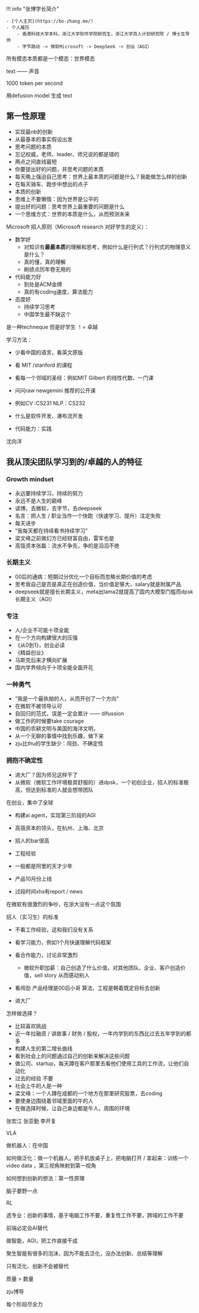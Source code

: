 !!! info "张博学长简介"

    - [个人主页](https://bo-zhang.me/)
    - 个人履历
        - 香港科技大学本科，浙江大学软件学院研究生，浙江大学百人计划研究院 / 博士生导师
        - 字节跳动 -> 微软Microsoft -> DeepSeek -> 创业（AGI）

所有模态本质都是一个模态：世界模态

text —— 声音

1000 token per second

用defusion model 生成 text

## 第一性原理

- 实现最nb的创新
- 从最基本的事实假设出发
- 思考问题的本质
- 忘记权威，老师、leader、师兄说的都是错的
- 两点之间直线最短
- 你要提出好的问题，并思考问题的本质
- 每天晚上强迫自己思考：世界上最本质的问题是什么？我能做怎么样的创新
- 在每天骑车、跑步中想出的点子
- 本质的创新
- 思维上不要懒惰：因为世界是公平的
- 提出好的问题：思考世界上最重要的问题是什么
- 一个思维方式：世界的本质是什么，从而预测未来

Microsoft 招人原则（Microsoft research 对好学生的定义）：

- 数学好
    - 对知识有**最最本质**的理解和思考，例如什么是行列式？行列式的物理意义是什么？
    - 真的懂，真的理解
    - 刷绩点历年卷无用的
- 代码能力好
    - 到处是ACM金牌
    - 真的有coding速度，算法能力
- 态度好
    - 持续学习思考
    - 中国学生最不缺这个

是一种techneque
但是好学生 ！= 卓越

学习方法：

- 少看中国的语言，看英文原版
- 看 MIT /stanford 的课程
- 看每一个邻域的圣经：例如MIT Gilbert 的线性代数、一门课
- 问问raw newgemini 推荐的公开课
- 例如CV :CS231  NLP：CS232
- 什么是软件开发、瀑布流开发

- 代码能力：实践

沈向洋

## 我从顶尖团队学习到的/卓越的人的特征

### Growth mindset

- 永远要持续学习，持续的努力
- 永远不是人生的巅峰
- 读博，去微软，去字节，去deepseek
- 名言：把人生 / 职业当作一个快跑（快速学习、提升）注定失败
- 每天进步
- “我每天都在持续看书持续学习”
- 梁文峰之前做幻方已经财富自由，雷军也是
- 高瓴资本张磊：流水不争先，争的是滔滔不绝

### 长期主义

- 00后的通病：短期过分优化一个目标而忽略长期价值的考虑
- 思考我自己是否是真正在创造价值，当价值足够大，salary就是附属产品
- deepseek就是擅长长期主义，meta出lama2就提高了国内大模型门槛而dpsk长期主义（AGI）

### 专注

- 人/企业不可能十项全能
- 在一个方向构建很大的压强
- 《从0到1》，创业必读
- 《精益创业》
- 马斯克后来才横向扩展
- 国内学界倾向于十项全能全面开花

### 一种勇气

- “我是一个最执拗的人，从而开创了一个方向”
- 在微软不被领导认可
- 自回归的范式，误差一定会累计 —— difussion
- 做工作的时候要take courage
- 中国的农耕文明与美国的海洋文明，
- 从一个无聊的事情中找到乐趣，做下来
- zju比thu的学生缺少：闯劲、不确定性

### 拥抱不确定性

- 进大厂？因为师兄这样干了
- 从微软（微软工作环境极其舒服的）进dpsk，一个初创企业，招人的标准极高，但达到标准的人就会想带团队

在创业，集中了全球

- 构建ai agent，实现第三阶段的AGI

- 高瓴资本的领头，在杭州、上海、北京
- 招人的bar很高
- 工程经验
- 一般都是阿里的天才少年
- 产品10月份上线
- 过段时间xhs有report / news


在微软有很激烈的争吵，在浙大没有一点这个氛围

招人（实习生）的标准

- 不看工作经验，这和我们没有关系
- 看学习能力，例如1个月快速理解代码框架
- 看合作能力，讨论非常激烈

    - 微软升职加薪：自己创造了什么价值，对其他团队、企业、客户创造价值，sell story 从而感动别人
- 看闯劲 产品经理是00后小哥 算法、工程是朝着既定目标去创新
- 进大厂

怎样做选择？

- 比较喜欢挑战
- 近一年拉融资 / 讲故事 / 财务 / 股权，一年内学到的东西比过去五年学到的都多
- 构建人生的第二增长曲线
- 看到社会上的问题通过自己的创新来解决这些问题
- 做公司、startup，每天蹲在客户那里去看他们使用工具的工作流，让他们自动化
- 过去的经验 不要 
- 社会上牛的人是一种
- 梁文峰：一个人蹲在成都的一个地方在那里研究股票，去coding
- 要使身边围绕着邻域里面的牛的人
- 在做选择时候，让自己身边都是牛人，周围的环境

张宏江 张亚勤 李开复

VLA

做机器人：在中国

如何做泛化：做一个机器人，把手机放桌子上，把电脑打开 / 拿起来：训练一个video data ，第三视角映射到第一视角

如何想到创新的想法：第一性原理

脑子要野一点

RL

选专业：创新的事情，基于电脑工作不要，重复性工作不要，跨域的工作不要

前端必定会AI替代

做智能，AGI，把工作直接干成

聚生智能有很多的泡沫，因为不能去泛化，没办法创新、总结等理解

只有泛化、创新不会被替代

质量 > 数量

zju博导

每个阶段尽全力